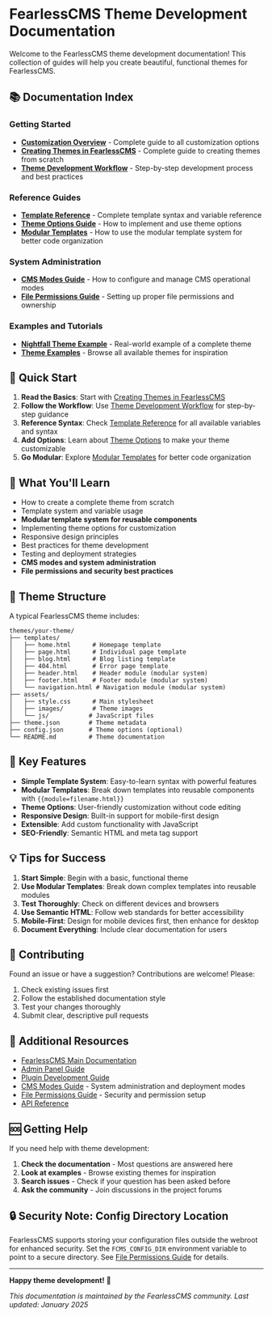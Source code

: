 # FearlessCMS Theme Development Documentation

Welcome to the FearlessCMS theme development documentation! This collection of guides will help you create beautiful, functional themes for FearlessCMS.

## 📚 Documentation Index

### Getting Started
- **[Customization Overview](customization-overview)** - Complete guide to all customization options
- **[Creating Themes in FearlessCMS](creating-themes)** - Complete guide to creating themes from scratch
- **[Theme Development Workflow](theme-development-workflow)** - Step-by-step development process and best practices

### Reference Guides
- **[Template Reference](theme-templates-reference)** - Complete template syntax and variable reference
- **[Theme Options Guide](theme-options-guide)** - How to implement and use theme options
- **[Modular Templates](modular-templates)** - How to use the modular template system for better code organization

### System Administration
- **[CMS Modes Guide](cms-modes)** - How to configure and manage CMS operational modes
- **[File Permissions Guide](file-permissions)** - Setting up proper file permissions and ownership

### Examples and Tutorials
- **[Nightfall Theme Example](../themes/nightfall/)** - Real-world example of a complete theme
- **[Theme Examples](../themes/)** - Browse all available themes for inspiration

## 🚀 Quick Start

1. **Read the Basics**: Start with [Creating Themes in FearlessCMS](creating-themes)
2. **Follow the Workflow**: Use [Theme Development Workflow](theme-development-workflow) for step-by-step guidance
3. **Reference Syntax**: Check [Template Reference](theme-templates-reference) for all available variables and syntax
4. **Add Options**: Learn about [Theme Options](theme-options-guide) to make your theme customizable
5. **Go Modular**: Explore [Modular Templates](modular-templates) for better code organization

## 🎯 What You'll Learn

- How to create a complete theme from scratch
- Template system and variable usage
- **Modular template system for reusable components**
- Implementing theme options for customization
- Responsive design principles
- Best practices for theme development
- Testing and deployment strategies
- **CMS modes and system administration**
- **File permissions and security best practices**

## 📁 Theme Structure

A typical FearlessCMS theme includes:

```
themes/your-theme/
├── templates/
│   ├── home.html      # Homepage template
│   ├── page.html      # Individual page template
│   ├── blog.html      # Blog listing template
│   ├── 404.html       # Error page template
│   ├── header.html    # Header module (modular system)
│   ├── footer.html    # Footer module (modular system)
│   └── navigation.html # Navigation module (modular system)
├── assets/
│   ├── style.css      # Main stylesheet
│   ├── images/        # Theme images
│   └── js/           # JavaScript files
├── theme.json        # Theme metadata
├── config.json       # Theme options (optional)
└── README.md         # Theme documentation
```

## 🔧 Key Features

- **Simple Template System**: Easy-to-learn syntax with powerful features
- **Modular Templates**: Break down templates into reusable components with `{{module=filename.html}}`
- **Theme Options**: User-friendly customization without code editing
- **Responsive Design**: Built-in support for mobile-first design
- **Extensible**: Add custom functionality with JavaScript
- **SEO-Friendly**: Semantic HTML and meta tag support

## 💡 Tips for Success

1. **Start Simple**: Begin with a basic, functional theme
2. **Use Modular Templates**: Break down complex templates into reusable modules
3. **Test Thoroughly**: Check on different devices and browsers
4. **Use Semantic HTML**: Follow web standards for better accessibility
5. **Mobile-First**: Design for mobile devices first, then enhance for desktop
6. **Document Everything**: Include clear documentation for users

## 🤝 Contributing

Found an issue or have a suggestion? Contributions are welcome! Please:

1. Check existing issues first
2. Follow the established documentation style
3. Test your changes thoroughly
4. Submit clear, descriptive pull requests

## 📖 Additional Resources

- [FearlessCMS Main Documentation](../README)
- [Admin Panel Guide](../admin/README)
- [Plugin Development Guide](../plugins/README)
- [CMS Modes Guide](cms-modes) - System administration and deployment modes
- [File Permissions Guide](file-permissions) - Security and permission setup
- [API Reference](../docs/api)

## 🆘 Getting Help

If you need help with theme development:

1. **Check the documentation** - Most questions are answered here
2. **Look at examples** - Browse existing themes for inspiration
3. **Search issues** - Check if your question has been asked before
4. **Ask the community** - Join discussions in the project forums

## 🔒 Security Note: Config Directory Location

FearlessCMS supports storing your configuration files outside the webroot for enhanced security. Set the `FCMS_CONFIG_DIR` environment variable to point to a secure directory. See [File Permissions Guide](file-permissions) for details.

---

**Happy theme development!** 🎨

*This documentation is maintained by the FearlessCMS community. Last updated: January 2025* 